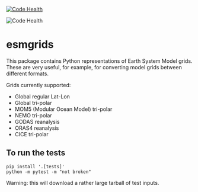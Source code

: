 
[![Code Health](https://landscape.io/github/DoublePrecision/esmgrids/master/landscape.svg?style=flat)](https://landscape.io/github/DoublePrecision/esmgrids/master)

![Code Health](https://github.com/COSIMA/esmgrids/actions/workflows/ci.yml/badge.svg)

# esmgrids

This package contains Python representations of Earth System Model grids. These are very useful, for example, for converting model grids between different formats.

Grids currently supported:

- Global regular Lat-Lon
- Global tri-polar
- MOM5 (Modular Ocean Model) tri-polar
- NEMO tri-polar
- GODAS reanalysis
- ORAS4 reanalysis
- CICE tri-polar

## To run the tests

```
pip install '.[tests]'
python -m pytest -m "not broken"
```

Warning: this will download a rather large tarball of test inputs.

